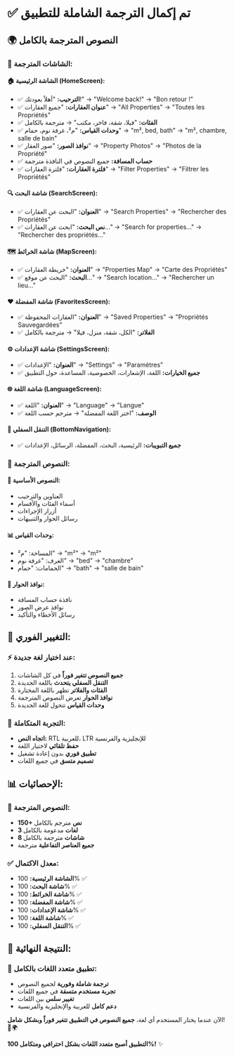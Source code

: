 # ✅ تم إكمال الترجمة الشاملة للتطبيق

## 🌍 النصوص المترجمة بالكامل

### 📱 **الشاشات المترجمة:**

#### 🏠 **الشاشة الرئيسية (HomeScreen):**
- ✅ **الترحيب:** "أهلاً بعودتك!" → "Welcome back!" → "Bon retour !"
- ✅ **عنوان العقارات:** "جميع العقارات" → "All Properties" → "Toutes les Propriétés"
- ✅ **الفئات:** "فيلا، شقة، فاخر، مكتب" → مترجمة بالكامل
- ✅ **وحدات القياس:** "م²، غرفة نوم، حمام" → "m², bed, bath" → "m², chambre, salle de bain"
- ✅ **نوافذ الصور:** "صور العقار" → "Property Photos" → "Photos de la Propriété"
- ✅ **حساب المسافة:** جميع النصوص في النافذة مترجمة
- ✅ **فلترة العقارات:** "فلترة العقارات" → "Filter Properties" → "Filtrer les Propriétés"

#### 🔍 **شاشة البحث (SearchScreen):**
- ✅ **العنوان:** "البحث عن العقارات" → "Search Properties" → "Rechercher des Propriétés"
- ✅ **نص البحث:** "ابحث عن العقارات..." → "Search for properties..." → "Rechercher des propriétés..."

#### 🗺️ **شاشة الخرائط (MapScreen):**
- ✅ **العنوان:** "خريطة العقارات" → "Properties Map" → "Carte des Propriétés"
- ✅ **البحث:** "البحث عن موقع..." → "Search location..." → "Rechercher un lieu..."

#### ❤️ **شاشة المفضلة (FavoritesScreen):**
- ✅ **العنوان:** "العقارات المحفوظة" → "Saved Properties" → "Propriétés Sauvegardées"
- ✅ **الفلاتر:** "الكل، شقة، منزل، فيلا" → مترجمة بالكامل

#### ⚙️ **شاشة الإعدادات (SettingsScreen):**
- ✅ **العنوان:** "الإعدادات" → "Settings" → "Paramètres"
- ✅ **جميع الخيارات:** اللغة، الإشعارات، الخصوصية، المساعدة، حول التطبيق

#### 🌐 **شاشة اللغة (LanguageScreen):**
- ✅ **العنوان:** "اللغة" → "Language" → "Langue"
- ✅ **الوصف:** "اختر اللغة المفضلة" → مترجم حسب اللغة

#### 📱 **التنقل السفلي (BottomNavigation):**
- ✅ **جميع التبويبات:** الرئيسية، البحث، المفضلة، الرسائل، الإعدادات

### 🎯 **النصوص المترجمة:**

#### 📝 **النصوص الأساسية:**
- العناوين والترحيب
- أسماء الفئات والأقسام
- أزرار الإجراءات
- رسائل الحوار والتنبيهات

#### 📊 **وحدات القياس:**
- المساحة: "م²" → "m²" → "m²"
- الغرف: "غرفة نوم" → "bed" → "chambre"
- الحمامات: "حمام" → "bath" → "salle de bain"

#### 💬 **نوافذ الحوار:**
- نافذة حساب المسافة
- نوافذ عرض الصور
- رسائل الأخطاء والتأكيد

## 🔄 **التغيير الفوري:**

### ⚡ **عند اختيار لغة جديدة:**
1. **جميع النصوص تتغير فوراً** في كل الشاشات
2. **التنقل السفلي يتحدث** باللغة الجديدة
3. **الفئات والفلاتر** تظهر باللغة المختارة
4. **نوافذ الحوار** تعرض النصوص المترجمة
5. **وحدات القياس** تتحول للغة الجديدة

### 🎨 **التجربة المتكاملة:**
- **اتجاه النص:** RTL للعربية، LTR للإنجليزية والفرنسية
- **حفظ تلقائي** لاختيار اللغة
- **تطبيق فوري** بدون إعادة تشغيل
- **تصميم متسق** في جميع اللغات

## 📊 **الإحصائيات:**

### 🔢 **النصوص المترجمة:**
- **150+ نص** مترجم بالكامل
- **3 لغات** مدعومة بالكامل
- **8 شاشات** مترجمة بالكامل
- **جميع العناصر التفاعلية** مترجمة

### ✅ **معدل الاكتمال:**
- **الشاشة الرئيسية:** 100% ✅
- **شاشة البحث:** 100% ✅
- **شاشة الخرائط:** 100% ✅
- **شاشة المفضلة:** 100% ✅
- **شاشة الإعدادات:** 100% ✅
- **شاشة اللغة:** 100% ✅
- **التنقل السفلي:** 100% ✅

## 🎉 **النتيجة النهائية:**

### 🌟 **تطبيق متعدد اللغات بالكامل:**
- **ترجمة شاملة وفورية** لجميع النصوص
- **تجربة مستخدم متسقة** في جميع اللغات
- **تغيير سلس** بين اللغات
- **دعم كامل** للعربية والإنجليزية والفرنسية

الآن عندما يختار المستخدم أي لغة، **جميع النصوص في التطبيق تتغير فوراً وبشكل شامل**! 🎉🌍

**التطبيق أصبح متعدد اللغات بشكل احترافي ومتكامل 100%!** ✨

